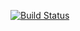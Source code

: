 [![Build Status](https://travis-ci.org/salimzianovbi/lab6.svg?branch=master)](https://travis-ci.org/ИМЯ_ПОЛЬЗОВАТЕЛЯ/lab6)
